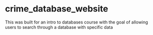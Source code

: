 # crime_database_website
This was built for an intro to databases course with the goal of allowing users to search through a database with specific data
